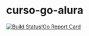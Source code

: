 # curso-go-alura
[![Build Status](https://travis-ci.org/paulosalgado/curso-go-alura.svg?branch=master)](https://travis-ci.org/paulosalgado/curso-go-alura)[!Go Report Card](https://goreportcard.com/badge/github.com/paulosalgado/curso-go-alura)
